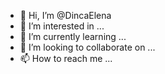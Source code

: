 - 👋 Hi, I’m @DincaElena
- 👀 I’m interested in ...
- 🌱 I’m currently learning ...
- 💞️ I’m looking to collaborate on ...
- 📫 How to reach me ...

<!---
DincaElena/DincaElena is a ✨ special ✨ repository because its `README.md` (this file) appears on your GitHub profile.
You can click the Preview link to take a look at your changes.
--->
